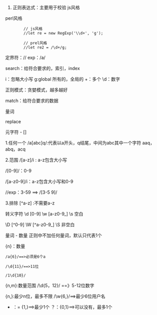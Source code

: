 1. 正则表达式：主要用于校验
js风格

perl风格


```
        // js风格
        //let re = new RegExp('\\d+', 'g');

        // prel风格
        //let re2 = /\d+/g;

```

定界符：//
exp：/a/

search：给符合要求的，索引，index

i：忽略大小写
g:global 所有的，全局的
+：多个
\d：数字

正则模式：贪婪模式，越多越好

match：给符合要求的数据

量词

replace

元字符 - []

1.任何一个
/a[abc]q/:代表以a开头，q结尾，中间为abc其中一个字符
aaq，abq，acq


2.范围
/[a-z]/i : a-z包含大小写

/[0-9]/：0-9

/[a-z0-9]/i：a-z包含大小写和0-9

//exp：3-59
==> /[3-5 9]/

3.排除
[^a-z] :不需要a-z


转义字符
\d  [0-9]
\w  [a-z0-9_]
\s  空白

\D  [^0-9]
\W  [^a-z0-9_]
\S  非空白


量词 - 数量
正则中不加任何量词，默认只代表1个

{n}：数量 

    /a{6}/==>必须是6个a

    /\d{11}/==>11位

    /1\d{10}/

{n,m}:数量范围
    /\d{5，12}/ ==》5-12位数字


{n,}:最少n位，最多不限
    /\w{6,}/==>最少6位用户名

+ ：= {1,}==>最少1个
？：{0,1}==>可以没有，最多1个
